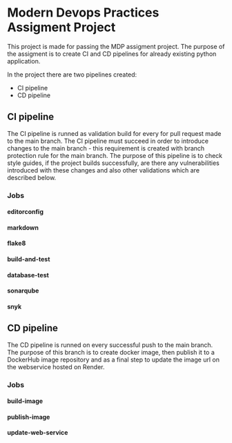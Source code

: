 # Modern Devops Practices Assigment Project

This project is made for passing the MDP assigment project. The purpose of the assigment is to create CI and CD pipelines for already existing python application.

In the project there are two pipelines created:
- CI pipeline
- CD pipeline

## CI pipeline

The CI pipeline is runned as validation build for every for pull request made to the main branch.
The CI pipeline must succeed in order to introduce changes to the main branch - this requirement is created with branch protection rule for the main branch.
The purpose of this pipeline is to check style guides, if the project builds successfully, are there any vulnerabilities introduced with these changes and also other validations which are described below.

### Jobs

#### editorconfig
#### markdown
#### flake8
#### build-and-test
#### database-test
#### sonarqube
#### snyk


## CD pipeline

The CD pipeline is runned on every successful push to the main branch.
The purpose of this branch is to create docker image, then publish it to a DockerHub image repository and as a final step to update the image url on the webservice hosted on Render.

### Jobs

#### build-image
#### publish-image
#### update-web-service
